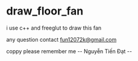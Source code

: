 # draw_floor_fan
i use c++ and freeglut to draw this fan

any question contact
fun12072k@gmail.com

coppy please remember me
-- Nguyễn Tiến Đạt --


